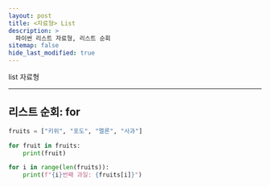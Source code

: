 ```yaml
---
layout: post
title: <자료형> List
description: >
  파이썬 리스트 자료형, 리스트 순회
sitemap: false
hide_last_modified: true
---
```


list 자료형

---

## 리스트 순회: for
~~~python
fruits = ["키위", "포도", "멜론", "사과"]

for fruit in fruits:
    print(fruit)

for i in range(len(fruits)):
    print(f"{i}번째 과일: {fruits[i]}")

~~~
